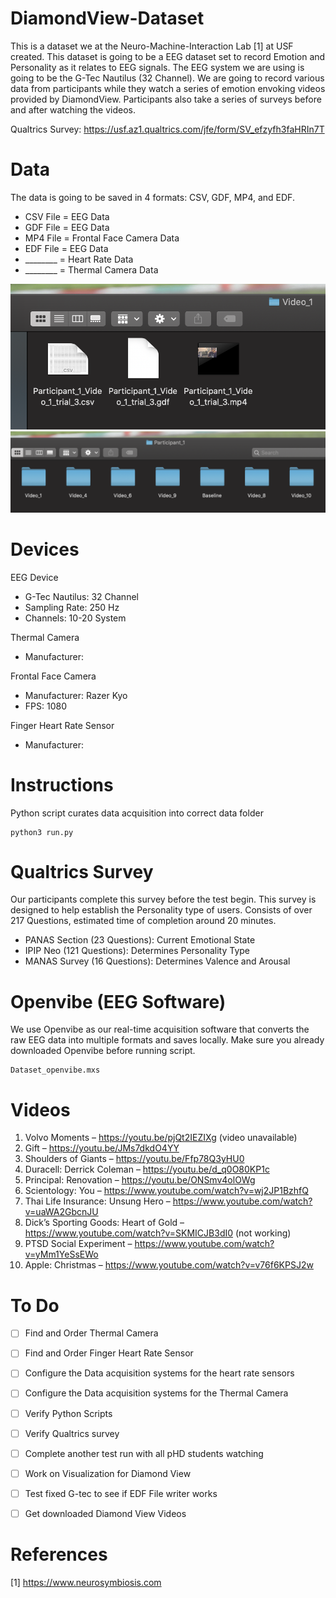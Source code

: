 # DiamondView-Dataset

This is a dataset we at the Neuro-Machine-Interaction Lab [1] at USF created. This dataset is going to be a EEG dataset set to record Emotion and Personality as it relates to EEG signals. The EEG system we are using is going to be the G-Tec Nautilus (32 Channel). We are going to record various data from participants while they watch a series of emotion envoking videos provided by DiamondView. Participants also take a series of surveys before and after watching the videos. 

Qualtrics Survey: https://usf.az1.qualtrics.com/jfe/form/SV_efzyfh3faHRIn7T 

# Data
The data is going to be saved in 4 formats: CSV, GDF, MP4, and EDF. 
- CSV File = EEG Data
- GDF File = EEG Data
- MP4 File = Frontal Face Camera Data
- EDF File = EEG Data
- ________ = Heart Rate Data
- ________ = Thermal Camera Data

![Image of Participant Repository](https://github.com/DeepMindv2/DiamondView-Dataset/blob/master/Screen%20Shot%202020-01-23%20at%209.17.43%20AM.png) ![Images of Participant Folder](https://github.com/DeepMindv2/DiamondView-Dataset/blob/master/Screen%20Shot%202020-01-23%20at%209.17.53%20AM.png)

# Devices
EEG Device
- G-Tec Nautilus: 32 Channel 
- Sampling Rate: 250 Hz
- Channels: 10-20 System

Thermal Camera 
- Manufacturer: 

Frontal Face Camera
- Manufacturer: Razer Kyo 
- FPS: 1080

Finger Heart Rate Sensor
- Manufacturer: 

# Instructions
Python script curates data acquisition into correct data folder
```
python3 run.py
```

# Qualtrics Survey 
Our participants complete this survey before the test begin. This survey is designed to help establish the Personality type of users. Consists of over 217 Questions, estimated time of completion around 20 minutes. 
- PANAS Section (23 Questions): Current Emotional State
- IPIP Neo (121 Questions): Determines Personality Type
- MANAS Survey (16 Questions): Determines Valence and Arousal 


# Openvibe (EEG Software)
We use Openvibe as our real-time acquisition software that converts the raw EEG data into multiple formats and saves locally. Make sure you already downloaded Openvibe before running script. 
```
Dataset_openvibe.mxs
```


# Videos 
1.	Volvo Moments – https://youtu.be/pjQt2IEZIXg   (video unavailable)
2.	Gift – https://youtu.be/JMs7dkdO4YY 
3.	Shoulders of Giants – https://youtu.be/Ffp78Q3yHU0 
4.	Duracell: Derrick Coleman – https://youtu.be/d_q0O80KP1c 
5.	Principal: Renovation – https://youtu.be/ONSmv4olOWg 
6.	Scientology: You – https://www.youtube.com/watch?v=wj2JP1BzhfQ 
7.	Thai Life Insurance: Unsung Hero – https://www.youtube.com/watch?v=uaWA2GbcnJU 
8.	Dick’s Sporting Goods: Heart of Gold – https://www.youtube.com/watch?v=SKMICJB3dI0 (not working)
9.	PTSD Social Experiment – https://www.youtube.com/watch?v=yMm1YeSsEWo
10.	Apple: Christmas – https://www.youtube.com/watch?v=v76f6KPSJ2w 


# To Do
- [ ] Find and Order Thermal Camera
- [ ] Find and Order Finger Heart Rate Sensor 
- [ ] Configure the Data acquisition systems for the heart rate sensors 
- [ ] Configure the Data acquisition systems for the Thermal Camera 
- [ ] Verify Python Scripts
- [ ] Verify Qualtrics survey 
- [ ] Complete another test run with all pHD students watching 
- [ ] Work on Visualization for Diamond View 
- [ ] Test fixed G-tec to see if EDF File writer works
- [ ] Get downloaded Diamond View Videos 


# References
[1] https://www.neurosymbiosis.com 
